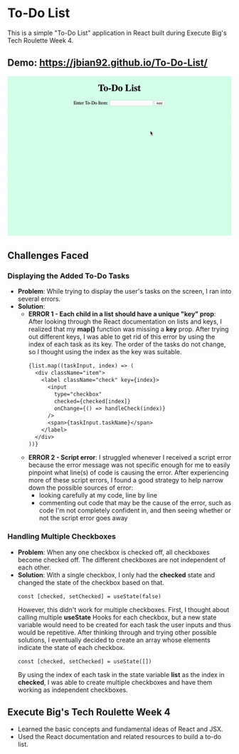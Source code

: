 # To-Do List
This is a simple "To-Do List" application in React built during Execute Big's Tech Roulette Week 4. 

## Demo: https://jbian92.github.io/To-Do-List/ 
![demo gif](demo.gif)

## Challenges Faced
### Displaying the Added To-Do Tasks
- **Problem**: While trying to display the user's tasks on the screen, I ran into several errors.
- **Solution**:
  - **ERROR 1 - Each child in a list should have a unique "key" prop**: After looking through the React documentation on lists and keys, I realized that my **map()** function was missing a **key** prop. After trying out different keys, I was able to get rid of this error by using the index of each task as its key. The order of the tasks do not change, so I thought using the index as the key was suitable.
    ```
    {list.map((taskInput, index) => (
      <div className="item">
        <label className="check" key={index}>
          <input 
            type="checkbox"
            checked={checked[index]}
            onChange={() => handleCheck(index)}
          />
          <span>{taskInput.taskName}</span>
        </label>
      </div>
    ))}
    ```
  - **ERROR 2 - Script error**: I struggled whenever I received a script error because the error message was not specific enough for me to easily pinpoint what line(s) of code is causing the error. After experiencing more of these script errors, I found a good strategy to help narrow down the possible sources of error:
    - looking carefully at my code, line by line
    - commenting out code that may be the cause of the error, such as code I'm not completely confident in, and then seeing whether or not the script error goes away

### Handling Multiple Checkboxes
- **Problem**: When any one checkbox is checked off, all checkboxes become checked off. The different checkboxes are not independent of each other.
- **Solution**: With a single checkbox, I only had the **checked** state and changed the state of the checkbox based on that.
  ```
  const [checked, setChecked] = useState(false)
  ```
  However, this didn't work for multiple checkboxes. First, I thought about calling multiple **useState** Hooks for each checkbox, but a new state variable would need to be created for each task the user inputs and thus would be repetitive. After thinking through and trying other possible solutions, I eventually decided to create an array whose elements indicate the state of each checkbox. 
  ```
  const [checked, setChecked] = useState([])
  ```
  By using the index of each task in the state variable **list** as the index in **checked**, I was able to create multiple checkboxes and have them working as independent checkboxes. 

## Execute Big's Tech Roulette Week 4
- Learned the basic concepts and fundamental ideas of React and JSX.
- Used the React documentation and related resources to build a to-do list. 
